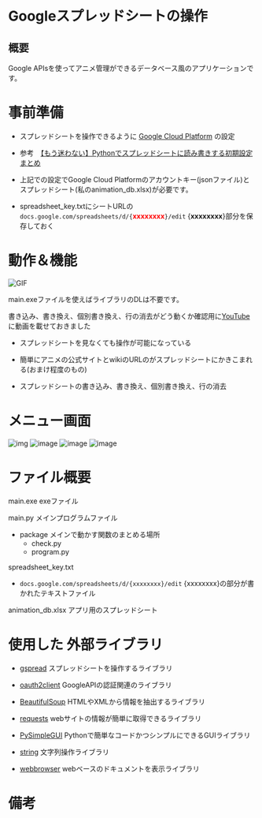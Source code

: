 
# Googleスプレッドシートの操作

## 概要
Google APIsを使ってアニメ管理ができるデータベース風のアプリケーションです。


# 事前準備
* スプレッドシートを操作できるように [Google Cloud Platform](https://console.cloud.google.com/apis/library?folder=&organizationId=&project=tidal-mode-303814) の設定

* 参考　[【もう迷わない】Pythonでスプレッドシートに読み書きする初期設定まとめ](https://tanuhack.com/operate-spreadsheet/)

* 上記での設定でGoogle Cloud Platformのアカウントキー(jsonファイル)とスプレッドシート(私のanimation_db.xlsx)が必要です。

* spreadsheet_key.txtにシートURLの
`docs.google.com/spreadsheets/d/{`**<font color="Red">xxxxxxxx</font>**`}/edit`
{**xxxxxxxx**}部分を保存しておく

# 動作＆機能
![GIF](https://user-images.githubusercontent.com/69783019/114362948-dc73e980-9bb2-11eb-91fa-ad4d3c670857.gif)

main.exeファイルを使えばライブラリのDLは不要です。

書き込み、書き換え、個別書き換え、行の消去がどう動くか確認用に[YouTube](https://www.youtube.com/embed/DTH6uXplb9A)に動画を載せておきました

* スプレッドシートを見なくても操作が可能になっている

* 簡単にアニメの公式サイトとwikiのURLのがスプレッドシートにかきこまれる(おまけ程度のもの)

* スプレッドシートの書き込み、書き換え、個別書き換え、行の消去

# メニュー画面
![img](https://user-images.githubusercontent.com/69783019/112752730-5d59af80-900f-11eb-8053-44bacb5e8deb.png)
![image](https://user-images.githubusercontent.com/69783019/112761836-087e5f00-9038-11eb-9b77-dd48e4dffa70.png)
![image](https://user-images.githubusercontent.com/69783019/112761838-0d431300-9038-11eb-90cc-f01bd6e4556c.png)
![image](https://user-images.githubusercontent.com/69783019/112762046-ce618d00-9038-11eb-86b1-4fba53a70f95.png)

# ファイル概要
main.exe exeファイル

main.py メインプログラムファイル

* package メインで動かす関数のまとめる場所
    * check.py
    * program.py

spreadsheet_key.txt 
* `docs.google.com/spreadsheets/d/{xxxxxxxx}/edit`
 {xxxxxxxx}の部分が書かれたテキストファイル


animation_db.xlsx アプリ用のスプレッドシート

# 使用した 外部ライブラリ
* [gspread](https://gspread.readthedocs.io/en/latest/)
 スプレッドシートを操作するライブラリ

* [oauth2client](https://oauth2client.readthedocs.io/en/latest/)
 GoogleAPIの認証関連のライブラリ
* [BeautifulSoup](https://pypi.org/project/beautifulsoup4/)
 HTMLやXMLから情報を抽出するライブラリ
* [requests](https://pypi.org/project/requests/)
 webサイトの情報が簡単に取得できるライブラリ
* [PySimpleGUI](https://pypi.org/project/PySimpleGUI/)
 Pythonで簡単なコードかつシンプルにできるGUIライブラリ
* [string](https://pypi.org/project/strings/)
 文字列操作ライブラリ
* [webbrowser](https://docs.python.org/ja/3/library/webbrowser.html)
 webベースのドキュメントを表示ライブラリ

# 備考
